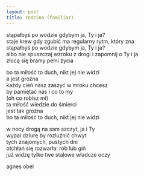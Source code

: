 ```yaml
---
layout: post
title: rodzina (familiar)
---
```


stąpałbyś po wodzie gdybym ja, Ty i ja?\
staje krew gdy zgubić ma regularny rytm, który zna\
stąpałbyś po wodzie gdybym ja, Ty i ja?\
albo nie spuszczaj wzroku z drogi i zapomnij o Ty i ja\
złocą się bramy pełni życia

bo ta miłość to duch, nikt jej nie widzi\
a jest groźna\
każdy cień nasz zaszyć w mroku chcesz\
by pamiętać nas i co to my\
(oh co robisz mi)\
ta miłość wiedzie do śmierci\
jest tak groźna\
bo ta miłość to duch, nikt jej nie widzi

w nocy drogą na sam szczyt, ja i Ty\
wypal dziurę by rozluźnić chwyt\
tych znajomych, pustych dni\
otchłań się rozwarła: rób lub giń\
już widzę tylko twe stalowe władcze oczy

agnes obel
